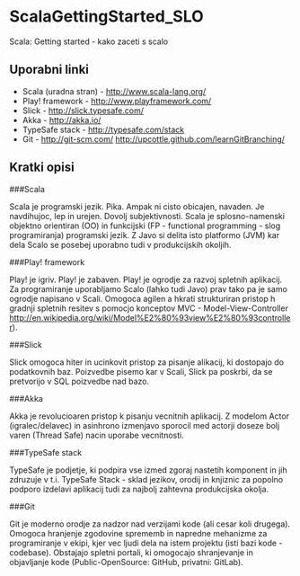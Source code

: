 ScalaGettingStarted_SLO
=======================

Scala: Getting started - kako zaceti s scalo


Uporabni linki
--------------

 * Scala (uradna stran) - http://www.scala-lang.org/
 * Play! framework - http://www.playframework.com/
 * Slick - http://slick.typesafe.com/
 * Akka - http://akka.io/
 * TypeSafe stack - http://typesafe.com/stack
 * Git - http://git-scm.com/ http://upcottle.github.com/learnGitBranching/

Kratki opisi
-------------

###Scala
  
Scala je programski jezik. Pika. Ampak ni cisto obicajen, navaden. Je navdihujoc, lep in urejen. Dovolj subjektivnosti. Scala je splosno-namenski objektno orientiran (OO) in funkcijski (FP - functional programming - slog programiranja) programski jezik. Z Javo si delita isto platformo (JVM) kar dela Scalo se posebej uporabno tudi v produkcijskih okoljih.


###Play! framework

Play! je igriv. Play! je zabaven. Play! je ogrodje za razvoj spletnih aplikacij. Za programiranje uporabljamo Scalo (lahko tudi Javo) prav tako pa je samo ogrodje napisano v Scali. Omogoca agilen a hkrati strukturiran pristop h gradnji spletnih resitev s pomocjo konceptov MVC - Model-View-Controller http://en.wikipedia.org/wiki/Model%E2%80%93view%E2%80%93controller).


###Slick

Slick omogoca hiter in ucinkovit pristop za pisanje alikacij, ki dostopajo do podatkovnih baz. Poizvedbe pisemo kar v Scali, Slick pa poskrbi, da se pretvorijo v SQL poizvedbe nad bazo.


###Akka

Akka je revolucioaren pristop k pisanju vecnitnih aplikacij. Z modelom Actor (igralec/delavec) in asinhrono izmenjavo sporocil med actorji doseze bolj varen (Thread Safe) nacin uporabe vecnitnosti.


###TypeSafe stack

TypeSafe je podjetje, ki podpira vse izmed zgoraj nastetih komponent in jih zdruzuje v t.i. TypeSafe Stack - sklad jezikov, orodij in knjiznic za popolno podporo izdelavi aplikacij tudi za najbolj zahtevna produkcijska okolja.


###Git

Git je moderno orodje za nadzor nad verzijami kode (ali cesar koli drugega). Omogoca hranjenje zgodovine sprememb in napredne mehanizme za programiranje v ekipi, kjer vec ljudi dela na istem projektu (isti bazi kode - codebase). Obstajajo spletni portali, ki omogocajo shranjevanje in objavljanje kode (Public-OpenSource: GitHub, privatni: GitLab).

